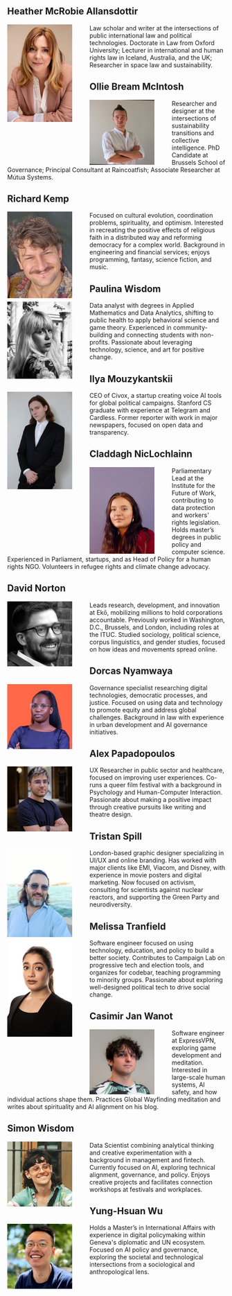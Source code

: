 ## Heather McRobie Allansdottir
<img src="images/Heather.jpeg" alt="Logo" width="150" align="left" style="margin-right:40px">

Law scholar and writer at the intersections of public international law and political technologies. Doctorate in Law from Oxford University; Lecturer in international and human rights law in Iceland, Australia, and the UK; Researcher in space law and sustainability.

## Ollie Bream McIntosh
<img src="images/Ollie.jpeg" alt="Logo" width="150" align="left" style="margin-right:40px">

Researcher and designer at the intersections of sustainability transitions and collective intelligence. PhD Candidate at Brussels School of Governance; Principal Consultant at Raincoatfish; Associate Researcher at Mútua Systems.

## Richard Kemp
<img src="images/Richard.jpeg" alt="Logo" width="150" align="left" style="margin-right:40px">

Focused on cultural evolution, coordination problems, spirituality, and optimism. Interested in recreating the positive effects of religious faith in a distributed way and reforming democracy for a complex world. Background in engineering and financial services; enjoys programming, fantasy, science fiction, and music.

## Paulina Wisdom
<img src="images/Paulina.jpeg" alt="Logo" width="150" align="left" style="margin-right:40px">

Data analyst with degrees in Applied Mathematics and Data Analytics, shifting to public health to apply behavioral science and game theory. Experienced in community-building and connecting students with non-profits. Passionate about leveraging technology, science, and art for positive change.

## Ilya Mouzykantskii
<img src="images/Ilya.jpeg" alt="Logo" width="150" align="left" style="margin-right:40px">

CEO of Civox, a startup creating voice AI tools for global political campaigns. Stanford CS graduate with experience at Telegram and Cardless. Former reporter with work in major newspapers, focused on open data and transparency.

## Claddagh NicLochlainn
<img src="images/Claddagh.jpeg" alt="Logo" width="150" align="left" style="margin-right:40px">

Parliamentary Lead at the Institute for the Future of Work, contributing to data protection and workers' rights legislation. Holds master’s degrees in public policy and computer science. Experienced in Parliament, startups, and as Head of Policy for a human rights NGO. Volunteers in refugee rights and climate change advocacy.

## David Norton
<img src="images/David.jpeg" alt="Logo" width="150" align="left" style="margin-right:40px">

Leads research, development, and innovation at Ekō, mobilizing millions to hold corporations accountable. Previously worked in Washington, D.C., Brussels, and London, including roles at the ITUC. Studied sociology, political science, corpus linguistics, and gender studies, focused on how ideas and movements spread online.

## Dorcas Nyamwaya
<img src="images/Dorcas.jpeg" alt="Logo" width="150" align="left" style="margin-right:40px">

Governance specialist researching digital technologies, democratic processes, and justice. Focused on using data and technology to promote equity and address global challenges. Background in law with experience in urban development and AI governance initiatives.

## Alex Papadopoulos
<img src="images/Alex.jpeg" alt="Logo" width="150" align="left" style="margin-right:40px">

UX Researcher in public sector and healthcare, focused on improving user experiences. Co-runs a queer film festival with a background in Psychology and Human-Computer Interaction. Passionate about making a positive impact through creative pursuits like writing and theatre design.

## Tristan Spill
<img src="images/Tristan.jpeg" alt="Logo" width="150" align="left" style="margin-right:40px">

London-based graphic designer specializing in UI/UX and online branding. Has worked with major clients like EMI, Viacom, and Disney, with experience in movie posters and digital marketing. Now focused on activism, consulting for scientists against nuclear reactors, and supporting the Green Party and neurodiversity.

## Melissa Tranfield
<img src="images/Mel.jpeg" alt="Logo" width="150" align="left" style="margin-right:40px">

Software engineer focused on using technology, education, and policy to build a better society. Contributes to Campaign Lab on progressive tech and election tools, and organizes for codebar, teaching programming to minority groups. Passionate about exploring well-designed political tech to drive social change.

## Casimir Jan Wanot
<img src="images/Casimir.jpeg" alt="Logo" width="150" align="left" style="margin-right:40px">

Software engineer at ExpressVPN, exploring game development and meditation. Interested in large-scale human systems, AI safety, and how individual actions shape them. Practices Global Wayfinding meditation and writes about spirituality and AI alignment on his blog.

## Simon Wisdom
<img src="images/Simon.jpeg" alt="Logo" width="150" align="left" style="margin-right:40px">

Data Scientist combining analytical thinking and creative experimentation with a background in management and fintech. Currently focused on AI, exploring technical alignment, governance, and policy. Enjoys creative projects and facilitates connection workshops at festivals and workplaces.

## Yung-Hsuan Wu
<img src="images/Yung-Hsuan.jpeg" alt="Logo" width="150" align="left" style="margin-right:40px">

Holds a Master’s in International Affairs with experience in digital policymaking within Geneva's diplomatic and UN ecosystem. Focused on AI policy and governance, exploring the societal and technological intersections from a sociological and anthropological lens.